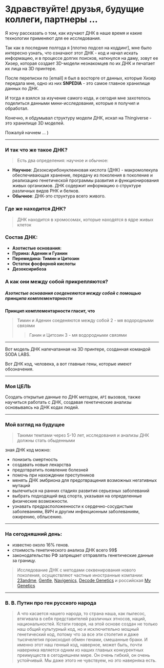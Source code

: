 # Здравствуйте! друзья, будущие коллеги, партнеры ...

Я хочу рассказать о том, как изучают ДНК в наше время и какие технологии применяют для ее исследования.

Так как в последние полгода я [плотно подсел на коддинг], мне было интересно узнать, что означают этот ДНК - код и начал искать информацию, и в процессе долгих поисков, наткнулся на даму, зовут ее Хизер, которая создает 3D-модели незнакомцев по их ДНК и печатает их лица на 3D принтере. 

После переписки по [email] я был в восторге от данных, которые Хизер передала мне, одно из них **SNPEDIA** -  это самое главное хранилище данных по ДНК.

И тогда я взялся за изучение самого кода, и сегодня мне захотелось поделиться данными мини-исследования, которые я получил и обработал. 

Конечно, я обдумывал структуру модели ДНК, искал на Thingiverse - это хранилище 3D моделей.

Пожалуй начнем ... )

***

### И так что же такое ДНК? 
> Есть два определения: научное и обычное:
- **Научное**: Дезоксирибонуклеиновая кислота (ДНК) - макромолекула обеспечивающая хранение, передачу из поколения в поколение и реализацию генетической программы развития и функционирования живых организмов. ДНК содержит информацию о структуре различных видов РНК и белков.
- **Обычное**: ДНК-это структура всего живого.

### Где же находится ДНК?
> ДНК находится в хромосомах, которые находятся в ядре живых клеток

### Состав ДНК:

- **Азотистые основания:** 
- **Пурина: Аденин и Гуанин** 
- **Перемедина: Тимин и Цитозин**
- **Остаток фосфорной кислоты**
- **Дезоксирибоза**

### А как они между собой прикрепляются?


##### Азотистые основания соеденеяются между собой с помощью принципа комплементарности

**Принцип комплементарности гласит, что**  
> Тимин и Аденин соеденяются между собой 2 - мя водородными связями
>> Ганин и Цитозин 3 - мя водородными связями

***

Вот модель ДНК напечатанная на 3D принтере, созданная командой SODA LABS.

Вот ДНК код, человека, а вот главные гены, которые имеют обозначения.

***

### Моя ЦЕЛЬ 

Создать открытые данные по ДНК методом, `API` вызовов, также научиться работать с ДНК, создавая генетические анализы основываясь на ДНК кодах людей.

***

### Мой взгляд на будущее
> Такими темпами через 5-10 лет, исследования и анализы ДНК должны стать обыденными

зная ДНК код можно: 
- понизить смертность
- создавать новые лекарства
- предотвратить появление болезней
- помочь при нахождении преступников 
- менять ДНК эмбриона для предотвращения возможных негативных мутаций
- вылечиться на ранних стадиях развития серьезных заболеваний
- выбрать подходящий вид спорта, указывая на определенные физические возможности. 
- узнавать предрасположенности к сердечно-сосудистым заболеваниям, ВИЧ и другим инфекционным заболеваниям, ожирению, облысению.

***

### На сегодняшний день: 
- известно около 16% генов. 
- стоимость генетического анализа ДНК всего 99$
- законодательство РФ запрещает отправлять генетические данные за границу. 

> Исследование ДНК с методами секвенирования нового поколения, осуществляют частные иностранные компании: [23andme](https://23andme.com), [Gentle](https://www.gentlelabs.com/), [Navigenics](http://www.navigenics.com/), [Decode Genetics](http://www.decode.com/) и российская [My Genetics](http://mygenetics.ru/) 

***

### В. В. Путин про ген русского народа
> А что касается нашего народа, то страна наша, как пылесос, втягивала в себя представителей различных этносов, наций, национальностей. Кстати говоря, на этой основе создан не только наш общий культурный код, но и исключительно мощный генетический код, потому что за все эти столетия и даже тысячелетия происходил обмен генами, смешанные браки. И именно этот наш генный код, наверное, может быть, почти наверняка является одним из наших главных конкурентных преимуществ в сегодняшнем мире. Он очень гибкий, он очень устойчивый. Мы даже этого не чувствуем, но это наверняка есть.
